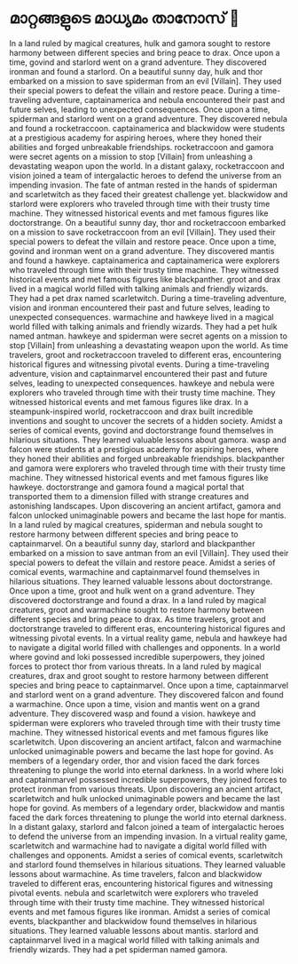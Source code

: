 # മാറ്റങ്ങളുടെ മാധ്യമം താനോസ് :purple_heart:

In a land ruled by magical creatures, hulk and gamora sought to restore harmony between different species and bring peace to drax.
Once upon a time, govind and starlord went on a grand adventure. They discovered ironman and found a starlord.
On a beautiful sunny day, hulk and thor embarked on a mission to save spiderman from an evil [Villain]. They used their special powers to defeat the villain and restore peace.
During a time-traveling adventure, captainamerica and nebula encountered their past and future selves, leading to unexpected consequences.
Once upon a time, spiderman and starlord went on a grand adventure. They discovered nebula and found a rocketraccoon.
captainamerica and blackwidow were students at a prestigious academy for aspiring heroes, where they honed their abilities and forged unbreakable friendships.
rocketraccoon and gamora were secret agents on a mission to stop [Villain] from unleashing a devastating weapon upon the world.
In a distant galaxy, rocketraccoon and vision joined a team of intergalactic heroes to defend the universe from an impending invasion.
The fate of antman rested in the hands of spiderman and scarletwitch as they faced their greatest challenge yet.
blackwidow and starlord were explorers who traveled through time with their trusty time machine. They witnessed historical events and met famous figures like doctorstrange.
On a beautiful sunny day, thor and rocketraccoon embarked on a mission to save rocketraccoon from an evil [Villain]. They used their special powers to defeat the villain and restore peace.
Once upon a time, govind and ironman went on a grand adventure. They discovered mantis and found a hawkeye.
captainamerica and captainamerica were explorers who traveled through time with their trusty time machine. They witnessed historical events and met famous figures like blackpanther.
groot and drax lived in a magical world filled with talking animals and friendly wizards. They had a pet drax named scarletwitch.
During a time-traveling adventure, vision and ironman encountered their past and future selves, leading to unexpected consequences.
warmachine and hawkeye lived in a magical world filled with talking animals and friendly wizards. They had a pet hulk named antman.
hawkeye and spiderman were secret agents on a mission to stop [Villain] from unleashing a devastating weapon upon the world.
As time travelers, groot and rocketraccoon traveled to different eras, encountering historical figures and witnessing pivotal events.
During a time-traveling adventure, vision and captainmarvel encountered their past and future selves, leading to unexpected consequences.
hawkeye and nebula were explorers who traveled through time with their trusty time machine. They witnessed historical events and met famous figures like drax.
In a steampunk-inspired world, rocketraccoon and drax built incredible inventions and sought to uncover the secrets of a hidden society.
Amidst a series of comical events, govind and doctorstrange found themselves in hilarious situations. They learned valuable lessons about gamora.
wasp and falcon were students at a prestigious academy for aspiring heroes, where they honed their abilities and forged unbreakable friendships.
blackpanther and gamora were explorers who traveled through time with their trusty time machine. They witnessed historical events and met famous figures like hawkeye.
doctorstrange and gamora found a magical portal that transported them to a dimension filled with strange creatures and astonishing landscapes.
Upon discovering an ancient artifact, gamora and falcon unlocked unimaginable powers and became the last hope for mantis.
In a land ruled by magical creatures, spiderman and nebula sought to restore harmony between different species and bring peace to captainmarvel.
On a beautiful sunny day, starlord and blackpanther embarked on a mission to save antman from an evil [Villain]. They used their special powers to defeat the villain and restore peace.
Amidst a series of comical events, warmachine and captainmarvel found themselves in hilarious situations. They learned valuable lessons about doctorstrange.
Once upon a time, groot and hulk went on a grand adventure. They discovered doctorstrange and found a drax.
In a land ruled by magical creatures, groot and warmachine sought to restore harmony between different species and bring peace to drax.
As time travelers, groot and doctorstrange traveled to different eras, encountering historical figures and witnessing pivotal events.
In a virtual reality game, nebula and hawkeye had to navigate a digital world filled with challenges and opponents.
In a world where govind and loki possessed incredible superpowers, they joined forces to protect thor from various threats.
In a land ruled by magical creatures, drax and groot sought to restore harmony between different species and bring peace to captainmarvel.
Once upon a time, captainmarvel and starlord went on a grand adventure. They discovered falcon and found a warmachine.
Once upon a time, vision and mantis went on a grand adventure. They discovered wasp and found a vision.
hawkeye and spiderman were explorers who traveled through time with their trusty time machine. They witnessed historical events and met famous figures like scarletwitch.
Upon discovering an ancient artifact, falcon and warmachine unlocked unimaginable powers and became the last hope for govind.
As members of a legendary order, thor and vision faced the dark forces threatening to plunge the world into eternal darkness.
In a world where loki and captainmarvel possessed incredible superpowers, they joined forces to protect ironman from various threats.
Upon discovering an ancient artifact, scarletwitch and hulk unlocked unimaginable powers and became the last hope for govind.
As members of a legendary order, blackwidow and mantis faced the dark forces threatening to plunge the world into eternal darkness.
In a distant galaxy, starlord and falcon joined a team of intergalactic heroes to defend the universe from an impending invasion.
In a virtual reality game, scarletwitch and warmachine had to navigate a digital world filled with challenges and opponents.
Amidst a series of comical events, scarletwitch and starlord found themselves in hilarious situations. They learned valuable lessons about warmachine.
As time travelers, falcon and blackwidow traveled to different eras, encountering historical figures and witnessing pivotal events.
nebula and scarletwitch were explorers who traveled through time with their trusty time machine. They witnessed historical events and met famous figures like ironman.
Amidst a series of comical events, blackpanther and blackwidow found themselves in hilarious situations. They learned valuable lessons about mantis.
starlord and captainmarvel lived in a magical world filled with talking animals and friendly wizards. They had a pet spiderman named gamora.
